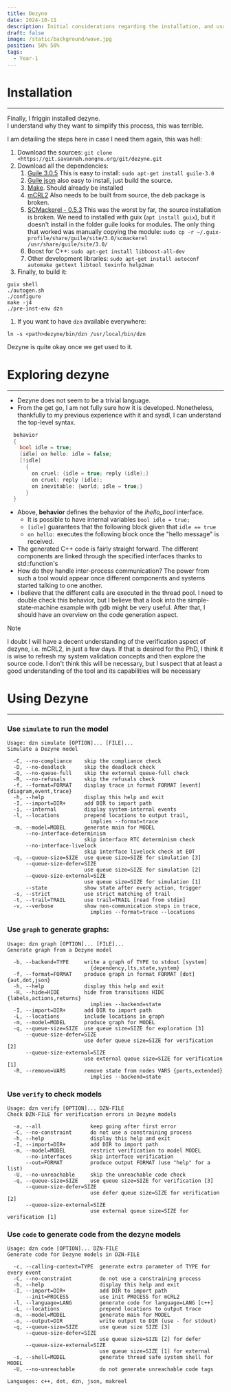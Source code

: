 ```yaml
---
title: Dezyne
date: 2024-10-11
description: Initial considerations regarding the installation, and usage of Dezyne.
draft: false
image: /static/background/wave.jpg
position: 50% 50%
tags:
  - Year-1
---
```



# Installation 
---

  Finally, I friggin installed dezyne.  
  I understand why they want to simplify this process, this was terrible.  

  I am detailing the steps here in case I need them again, this was hell:

  1. Download the sources: `git clone <https://git.savannah.nongnu.org/git/dezyne.git`
  2. Download all the dependencies:
      1. [Guile 3.0.5](https://gnu.org/software/guile/) This is easy to install: `sudo apt-get install guile-3.0`
      2. [Guile json](https://savannah.nongnu.org/projects/guile-json/) also easy to install, just build the source.
      3. [Make](https://www.gnu.org/software/make/). Should already be installed
      4. [mCRL2](https://mcrl2.org/) Also needs to be built from source, the deb package is broken.
      5. [SCMackerel - 0.5.3]([https://gitlab.com/janneke/scmackerel](https://gitlab.com/janneke/scmackerel)][SCMackerel) This was the worst by far, the source installation is broken. We need to installed with guix (`apt install guix`), but it doesn't install in the folder guile looks for modules. The only thing that worked was manually copying the module: `sudo cp -r ~/.guix-profile/share/guile/site/3.0/scmackerel /usr/share/guile/site/3.0/`
      6. Boost for C++: `sudo apt-get install libboost-all-dev`
      7. Other development libraries: `sudo apt-get install autoconf automake gettext libtool texinfo help2man`
  3. Finally, to build it:

  ```Plain
  guix shell
  ./autogen.sh
  ./configure
  make -j4
  ./pre-inst-env dzn
  ```

  1. If you want to have `dzn` available everywhere:

  ```Plain
  ln -s <path>dezyne/bin/dzn /usr/local/bin/dzn
  ```

  Dezyne is quite okay once we get used to it.

# Exploring dezyne
---

- Dezyne does not seem to be a trivial language.
- From the get go, I am not fully sure how it is developed. Nonetheless, thankfully to my previous experience with it and sysdl, I can understand the top-level syntax.

```C
  behavior
  {
    bool idle = true;
    [idle] on hello: idle = false;
    [!idle]
      {
        on cruel: {idle = true; reply (idle);}
        on cruel: reply (idle);
        on inevitable: {world; idle = true;}
      }
  }
```

- Above, **behavior** defines the behavior of the _ihello_bool_ interface.
    - It is possible to have internal variables `bool idle = true;`
    - `[idle]` guarantees that the following block given that `idle == true`
    - `on hello:` executes the following block once the "hello message" is received.
- The generated C++ code is fairly straight forward. The different components are linked through the specified interfaces thanks to std::function's
- How do they handle inter-process communication? The power from such a tool would appear once different components and systems started talking to one another.
- I believe that the different calls are executed in the thread pool. I need to double check this behavior, but I believe that a look into the simple-state-machine example with gdb might be very useful. After that, I should have an overview on the code generation aspect.

> [!note]  
> I doubt I will have a decent understanding of the verification aspect of dezyne, i.e. mCRL2, in just a few days. If that is desired for the PhD, I think it is wise to refresh my system validation concepts and then explore the source code. I don't think this will be necessary, but I suspect that at least a good understanding of the tool and its capabilities will be necessary  

# Using Dezyne
---

### Use `simulate` to run the model

```Plain
Usage: dzn simulate [OPTION]... [FILE]...
Simulate a Dezyne model

  -C, --no-compliance    skip the compliance check
  -D, --no-deadlock      skip the deadlock check
  -Q, --no-queue-full    skip the external queue-full check
  -R, --no-refusals      skip the refusals check
  -f, --format=FORMAT    display trace in format FORMAT [event] {diagram,event,trace}
  -h, --help             display this help and exit
  -I, --import=DIR+      add DIR to import path
  -i, --internal         display system-internal events
  -l, --locations        prepend locations to output trail,
                           implies --format=trace
  -m, --model=MODEL      generate main for MODEL
      --no-interface-determinism
                         skip interface RTC determinism check
      --no-interface-livelock
                         skip interface livelock check at EOT
  -q, --queue-size=SIZE  use queue size=SIZE for simulation [3]
      --queue-size-defer=SIZE
                         use queue size=SIZE for simulation [2]
      --queue-size-external=SIZE
                         use queue size=SIZE for simulation [1]
      --state            show state after every action, trigger
  -s, --strict           use strict matching of trail
  -t, --trail=TRAIL      use trail=TRAIL [read from stdin]
  -v, --verbose          show non-communication steps in trace,
                           implies --format=trace --locations

```

### Use `graph` to generate graphs:

```Plain
Usage: dzn graph [OPTION]... [FILE]...
Generate graph from a Dezyne model

  -b, --backend=TYPE     write a graph of TYPE to stdout [system]
                           {dependency,lts,state,system}
  -f, --format=FORMAT    produce graph in format FORMAT [dot] {aut,dot,json}
  -h, --help             display this help and exit
  -H, --hide=HIDE        hide from transitions HIDE {labels,actions,returns}
                           implies --backend=state
  -I, --import=DIR+      add DIR to import path
  -L, --locations        include locations in graph
  -m, --model=MODEL      produce graph for MODEL
  -q, --queue-size=SIZE  use queue size=SIZE for exploration [3]
      --queue-size-defer=SIZE
                         use defer queue size=SIZE for verification [2]
      --queue-size-external=SIZE
                         use external queue size=SIZE for verification [1]
  -R, --remove=VARS      remove state from nodes VARS {ports,extended}
                           implies --backend=state

```

### Use `verify` to check models

```Plain
Usage: dzn verify [OPTION]... DZN-FILE
Check DZN-FILE for verification errors in Dezyne models

  -a, --all                keep going after first error
  -C, --no-constraint      do not use a constraining process
  -h, --help               display this help and exit
  -I, --import=DIR+        add DIR to import path
  -m, --model=MODEL        restrict verification to model MODEL
      --no-interfaces      skip interface verification
      --out=FORMAT         produce output FORMAT (use "help" for a list)
  -U, --no-unreachable     skip the unreachable code check
  -q, --queue-size=SIZE    use queue size=SIZE for verification [3]
      --queue-size-defer=SIZE
                           use defer queue size=SIZE for verification [2]
      --queue-size-external=SIZE
                           use external queue size=SIZE for verification [1]

```

### Use `code` to generate code from the dezyne models

```Plain
Usage: dzn code [OPTION]... DZN-FILE
Generate code for Dezyne models in DZN-FILE

  -c, --calling-context=TYPE  generate extra parameter of TYPE for every event
  -C, --no-constraint         do not use a constraining process
  -h, --help                  display this help and exit
  -I, --import=DIR+           add DIR to import path
      --init=PROCESS          use init PROCESS for mCRL2
  -l, --language=LANG         generate code for language=LANG [c++]
  -L, --locations             prepend locations to output trace
  -m, --model=MODEL           generate main for MODEL
  -o, --output=DIR            write output to DIR (use - for stdout)
  -q, --queue-size=SIZE       use queue size SIZE [3]
      --queue-size-defer=SIZE
                              use queue size=SIZE [2] for defer
      --queue-size-external=SIZE
                              use queue size=SIZE [1] for external
  -s, --shell=MODEL           generate thread safe system shell for MODEL
  -U, --no-unreachable        do not generate unreachable code tags

Languages: c++, dot, dzn, json, makreel

```
